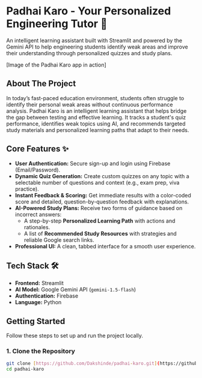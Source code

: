 # Padhai Karo - Your Personalized Engineering Tutor 🧠

An intelligent learning assistant built with Streamlit and powered by the Gemini API to help engineering students identify weak areas and improve their understanding through personalized quizzes and study plans.

[Image of the Padhai Karo app in action]

## About The Project

In today’s fast-paced education environment, students often struggle to identify their personal weak areas without continuous performance analysis. Padhai Karo is an intelligent learning assistant that helps bridge the gap between testing and effective learning. It tracks a student's quiz performance, identifies weak topics using AI, and recommends targeted study materials and personalized learning paths that adapt to their needs.

## Core Features ✨

* **User Authentication:** Secure sign-up and login using Firebase (Email/Password).
* **Dynamic Quiz Generation:** Create custom quizzes on any topic with a selectable number of questions and context (e.g., exam prep, viva practice).
* **Instant Feedback & Scoring:** Get immediate results with a color-coded score and detailed, question-by-question feedback with explanations.
* **AI-Powered Study Plans:** Receive two forms of guidance based on incorrect answers:
    * A step-by-step **Personalized Learning Path** with actions and rationales.
    * A list of **Recommended Study Resources** with strategies and reliable Google search links.
* **Professional UI:** A clean, tabbed interface for a smooth user experience.

## Tech Stack 🛠️

* **Frontend:** Streamlit
* **AI Model:** Google Gemini API (`gemini-1.5-flash`)
* **Authentication:** Firebase
* **Language:** Python

## Getting Started

Follow these steps to set up and run the project locally.

### 1. Clone the Repository
```bash
git clone [https://github.com/Dakshinde/padhai-karo.git](https://github.com/Dakshinde/padhai-karo.git)
cd padhai-karo
